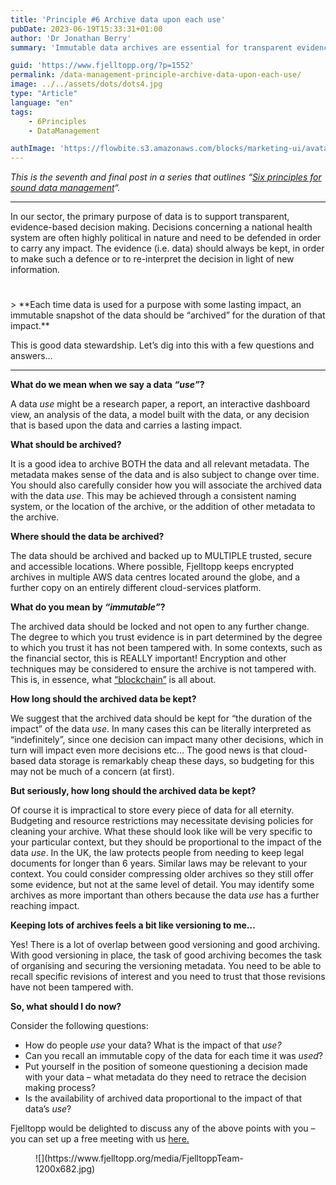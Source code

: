 ```yaml
---
title: 'Principle #6 Archive data upon each use'
pubDate: 2023-06-19T15:33:31+01:00
author: 'Dr Jonathan Berry'
summary: 'Immutable data archives are essential for transparent evidence-based decision making. '

guid: 'https://www.fjelltopp.org/?p=1552'
permalink: /data-management-principle-archive-data-upon-each-use/
image: ../../assets/dots/dots4.jpg
type: "Article"
language: "en"
tags:
    - 6Principles
    - DataManagement

authImage: 'https://flowbite.s3.amazonaws.com/blocks/marketing-ui/avatars/bonnie-green.png'
---
```


*This is the seventh and final post in a series that outlines “[Six principles for sound data management](/six-principles-of-sound-data-management/)“.*

---

In our sector, the primary purpose of data is to support transparent, evidence-based decision making. Decisions concerning a national health system are often highly political in nature and need to be defended in order to carry any impact. The evidence (i.e. data) should always be kept, in order to make such a defence or to re-interpret the decision in light of new information.

<div aria-hidden="true" class="wp-block-spacer" style="height:25px"></div>> **Each time data is used for a purpose with some lasting impact, an immutable snapshot of the data should be “archived” for the duration of that impact.**

This is good data stewardship. Let’s dig into this with a few questions and answers…

---

**What do we mean when we say a data *“use”*?**

A data *use* might be a research paper, a report, an interactive dashboard view, an analysis of the data, a model built with the data, or any decision that is based upon the data and carries a lasting impact.

**What should be archived?**

It is a good idea to archive BOTH the data and all relevant metadata. The metadata makes sense of the data and is also subject to change over time. You should also carefully consider how you will associate the archived data with the data *use*. This may be achieved through a consistent naming system, or the location of the archive, or the addition of other metadata to the archive.

**Where should the data be archived?**

The data should be archived and backed up to MULTIPLE trusted, secure and accessible locations. Where possible, Fjelltopp keeps encrypted archives in multiple AWS data centres located around the globe, and a further copy on an entirely different cloud-services platform.

**What do you mean by *“immutable”*?**

The archived data should be locked and not open to any further change. The degree to which you trust evidence is in part determined by the degree to which you trust it has not been tampered with. In some contexts, such as the financial sector, this is REALLY important! Encryption and other techniques may be considered to ensure the archive is not tampered with. This is, in essence, what [“blockchain”](https://en.wikipedia.org/wiki/Blockchain) is all about.

**How long should the archived data be kept?**

We suggest that the archived data should be kept for “the duration of the impact” of the data *use*. In many cases this can be literally interpreted as “indefinitely”, since one decision can impact many other decisions, which in turn will impact even more decisions etc… The good news is that cloud-based data storage is remarkably cheap these days, so budgeting for this may not be much of a concern (at first).

**But seriously, how long should the archived data be kept?**

Of course it is impractical to store every piece of data for all eternity. Budgeting and resource restrictions may necessitate devising policies for cleaning your archive. What these should look like will be very specific to your particular context, but they should be proportional to the impact of the data *use*. In the UK, the law protects people from needing to keep legal documents for longer than 6 years. Similar laws may be relevant to your context. You could consider compressing older archives so they still offer some evidence, but not at the same level of detail. You may identify some archives as more important than others because the data *use* has a further reaching impact.

**Keeping lots of archives feels a bit like versioning to me…**

Yes! There is a lot of overlap between good versioning and good archiving. With good versioning in place, the task of good archiving becomes the task of organising and securing the versioning metadata. You need to be able to recall specific revisions of interest and you need to trust that those revisions have not been tampered with.

**So, what should I do now?**

Consider the following questions:

- How do people *use* your data? What is the impact of that *use?*
- Can you recall an immutable copy of the data for each time it was *used*?
- Put yourself in the position of someone questioning a decision made with your data – what metadata do they need to retrace the decision making process?
- Is the availability of archived data proportional to the impact of that data’s *use*?

Fjelltopp would be delighted to discuss any of the above points with you – you can set up a free meeting with us [here. ](https://www.fjelltopp.org/contact/)

<figure class="wp-block-image size-large">![](https://www.fjelltopp.org/media/FjelltoppTeam-1200x682.jpg)</figure>
